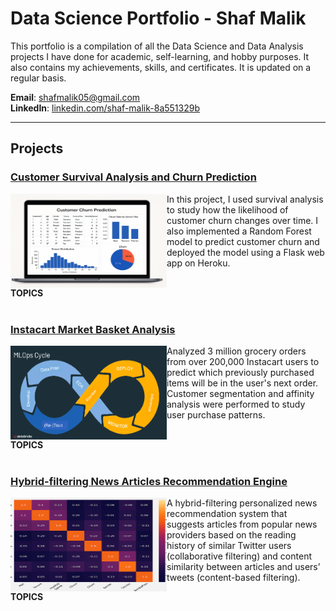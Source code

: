 # Data Science Portfolio - Shaf Malik

This portfolio is a compilation of all the Data Science and Data Analysis projects I have done for academic, self-learning, and hobby purposes. It also contains my achievements, skills, and certificates. It is updated on a regular basis.

**Email**: [shafmalik05@gmail.com](mailto:shafmalik05@gmail.com)  
**LinkedIn**: [linkedin.com/shaf-malik-8a551329b](https://www.linkedin.com/in/shaf-malik-8a551329b/)

---

## Projects

### [Customer Survival Analysis and Churn Prediction](https://github.com/archd3sai/Customer-Survival-Analysis-and-Churn-Prediction)
<img align="left" width="250" height="150" src="Churn.png" alt="Churn Prediction Project">
In this project, I used survival analysis to study how the likelihood of customer churn changes over time. I also implemented a Random Forest model to predict customer churn and deployed the model using a Flask web app on Heroku.  

<div style="clear: both;"></div> <!-- Clear the float -->
<div><strong>TOPICS</strong></div>
<br clear="left"/>

### [Instacart Market Basket Analysis](https://github.com/archd3sai/Instacart-Market-Basket-Analysis)
<img align="left" width="250" height="150" src="mlops-cycle.png" alt="Instacart Project">
Analyzed 3 million grocery orders from over 200,000 Instacart users to predict which previously purchased items will be in the user's next order. Customer segmentation and affinity analysis were performed to study user purchase patterns.

<div style="clear: both;"></div> <!-- Clear the float -->
<div><strong>TOPICS</strong></div>
<br clear="left"/>

### [Hybrid-filtering News Articles Recommendation Engine](https://github.com/archd3sai/News-Articles-Recommendation)
<img align="left" width="250" height="150" src="Heatmap.png" alt="News Recommender">
A hybrid-filtering personalized news recommendation system that suggests articles from popular news providers based on the reading history of similar Twitter users (collaborative filtering) and content similarity between articles and users’ tweets (content-based filtering).

<div style="clear: both;"></div> <!-- Clear the float -->
<div><strong>TOPICS</strong></div>
<br clear="left"/>
